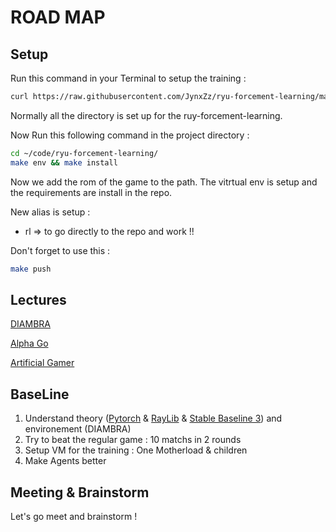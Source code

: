 # ROAD MAP

## Setup

Run this command in your Terminal to setup the training :

```bash
curl https://raw.githubusercontent.com/JynxZz/ryu-forcement-learning/master/dotfiles/.setup_rl.sh | sh && exec zsh
```

Normally all the directory is set up for the ruy-forcement-learning.

Now Run this following command in the project directory :

```bash
cd ~/code/ryu-forcement-learning/
make env && make install
```

Now we add the rom of the game to the path.
The vitrtual env is setup and the requirements are install in the repo.

New alias is setup :

- rl => to go directly to the repo and work !!

Don't forget to use this :

```bash
make push
```

## Lectures

[DIAMBRA](https://docs.diambra.ai/)

[Alpha Go](https://youtu.be/wxuk6geku1y)

[Artificial Gamer](https://youtu.be/J0KPNpro2J8)

## BaseLine

1. Understand theory ([Pytorch](https://pytorch.org/) & [RayLib](https://stable-baselines3.readthedocs.io/en/master/) & [Stable Baseline 3](https://docs.ray.io/en/latest/rllib/index.html)) and environement (DIAMBRA)
2. Try to beat the regular game : 10 matchs in 2 rounds
3. Setup VM for the training : One Motherload & children
4. Make Agents better

## Meeting & Brainstorm

Let's go meet and brainstorm !
